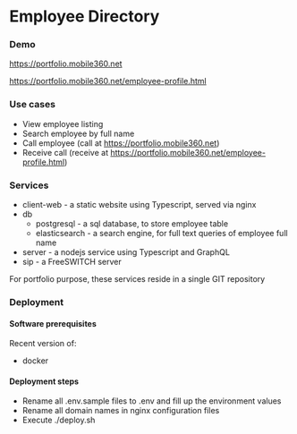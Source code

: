# Employee Directory

### Demo

https://portfolio.mobile360.net

https://portfolio.mobile360.net/employee-profile.html


### Use cases

- View employee listing
- Search employee by full name
- Call employee (call at https://portfolio.mobile360.net)
- Receive call (receive at https://portfolio.mobile360.net/employee-profile.html)


### Services

- client-web - a static website using Typescript, served via nginx
- db
  - postgresql - a sql database, to store employee table
  - elasticsearch - a search engine, for full text queries of employee full name
- server - a nodejs service using Typescript and GraphQL
- sip - a FreeSWITCH server

For portfolio purpose, these services reside in a single GIT repository


### Deployment

#### Software prerequisites

Recent version of:
- docker


#### Deployment steps

- Rename all .env.sample files to .env and fill up the environment values
- Rename all domain names in nginx configuration files
- Execute ./deploy.sh
